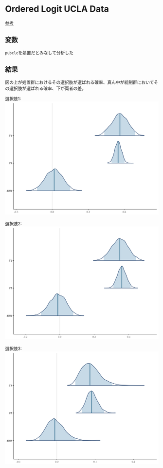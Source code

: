 # Ordered Logit UCLA Data

[参考](http://stats.idre.ucla.edu/r/dae/ordinal-logistic-regression/)

## 変数
`pubclc`を処置だとみなして分析した

## 結果
図の上が処置群におけるその選択肢が選ばれる確率、真ん中が統制群においてその選択肢が選ばれる確率、下が両者の差。


選択肢1:<br>
<img src="Y1.png" width="580">
<br><br>
選択肢2:<br>
<img src="Y2.png" width="580">
<br><br>
選択肢3:<br>
<img src="Y3.png" width="580">
